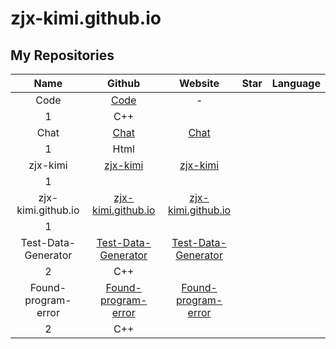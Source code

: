 # zjx-kimi.github.io
## My Repositories


|       Name         |                                    Github                                 |                                Website                                | Star | Language |
| :----------------: | :-----------------------------------------------------------------------: | :-------------------------------------------------------------------: | :-----: | :------: |
|       Code         | [Code](https://github.com/zjx-kimi/Code)                                  |                                   -                                   |
1    |   C++    |
|       Chat         | [Chat](https://github.com/zjx-kimi/Chat)                                  |  [Chat](https://zjx-kimi.github.io/Chat)                              | 
1    |    Html  |
|      zjx-kimi      | [zjx-kimi](https://github.com/zjx-kimi/zjx-kimi)                          |  [zjx-kimi](https://zjx-kimi.github.io/zjx-kimi)                      |
1    |          | 
| zjx-kimi.github.io | [zjx-kimi.github.io](https://github.com/zjx-kimi/zjx-kimi.github.io)      |  [zjx-kimi.github.io](https://zjx-kimi.github.io/zjx-kimi.github.io)  |
1    |          | 
|Test-Data-Generator | [Test-Data-Generator](https://github.com/zjx-kimi/Test-Data-Generator)    |  [Test-Data-Generator](https://zjx-kimi.github.io/Test-Data-Generator)|
2    |   C++   |
|Found-program-error | [Found-program-error](https://github.com/zjx-kimi/Found-program-error)    |  [Found-program-error](https://zjx-kimi.github.io/Found-program-error)|
2    |   C++   |

